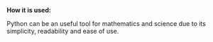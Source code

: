 **How it is used:**

Python can be an useful tool for mathematics and science due to its simplicity, readability and ease of use.
